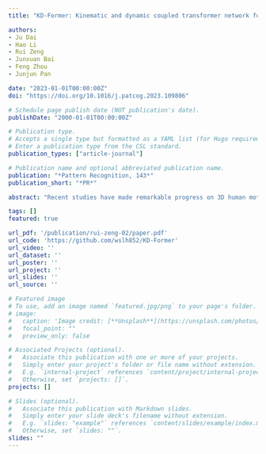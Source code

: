 ```yaml
---
title: "KD-Former: Kinematic and dynamic coupled transformer network for 3D human motion prediction"

authors:
- Ju Dai
- Hao Li
- Rui Zeng
- Junxuan Bai
- Feng Zhou
- Junjun Pan

date: "2023-01-01T00:00:00Z"
doi: "https://doi.org/10.1016/j.patcog.2023.109806"

# Schedule page publish date (NOT publication's date).
publishDate: "2000-01-01T00:00:00Z"

# Publication type.
# Accepts a single type but formatted as a YAML list (for Hugo requirements).
# Enter a publication type from the CSL standard.
publication_types: ["article-journal"]

# Publication name and optional abbreviated publication name.
publication: "*Pattern Recognition, 143*"
publication_short: "*PR*"

abstract: "Recent studies have made remarkable progress on 3D human motion prediction by describing motion with kinematic knowledge. However, kinematics only considers the 3D positions or rotations of human skeletons, failing to reveal the physical characteristics of human motion. Motion dynamics reflects the forces between joints, explicitly encoding the skeleton topology, whereas rarely exploited in motion prediction. In this paper, we propose the Kinematic and Dynamic coupled transFormer (KD-Former), which incorporates dynamics with kinematics, to learn powerful features for high-fidelity motion prediction. Specifically, We first formulate a reduced-order dynamic model of human body to calculate the forces of all joints. Then we construct a non-autoregressive encoder-decoder framework based on the transformer structure. The encoder involves a kinematic encoder and a dynamic encoder, which are respectively responsible for extracting the kinematic and dynamic features for given history sequences via a spatial transformer and a temporal transformer. Future query sequences are decoded in parallel in the decoder by leveraging the encoded kinematic and dynamic information of history sequences. Experiments on Human3.6M and CMU MoCap benchmarks verify the effectiveness and superiority of our method. Code will be available at: https://github.com/wslh852/KD-Former.git"

tags: []
featured: true

url_pdf: '/publication/rui-zeng-02/paper.pdf'
url_code: 'https://github.com/wslh852/KD-Former'
url_video: ''
url_dataset: ''
url_poster: ''
url_project: ''
url_slides: ''
url_source: ''

# Featured image
# To use, add an image named `featured.jpg/png` to your page's folder. 
# image:
#   caption: 'Image credit: [**Unsplash**](https://unsplash.com/photos/jdD8gXaTZsc)'
#   focal_point: ""
#   preview_only: false

# Associated Projects (optional).
#   Associate this publication with one or more of your projects.
#   Simply enter your project's folder or file name without extension.
#   E.g. `internal-project` references `content/project/internal-project/index.md`.
#   Otherwise, set `projects: []`.
projects: []

# Slides (optional).
#   Associate this publication with Markdown slides.
#   Simply enter your slide deck's filename without extension.
#   E.g. `slides: "example"` references `content/slides/example/index.md`.
#   Otherwise, set `slides: ""`.
slides: ""
---
```

